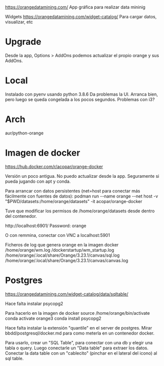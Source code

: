 https://orangedatamining.com/
App gráfica para realizar data mininig

Widgets https://orangedatamining.com/widget-catalog/
Para cargar datos, visualizar, etc

# Upgrade
Desde la app, Options > AddOns podemos actualizar el propio orange y sus AddOns.

# Local
Instalado con pyenv usando python 3.8.6
Da problemas la UI.
Arranca bien, pero luego se queda congelada a los pocos segundos.
Problemas con i3?

# Arch
aur/python-orange

# Imagen de docker
https://hub.docker.com/r/acopar/orange-docker

Versión un poco antigua. No puedo actualizar desde la app.
Seguramente si pueda jugando con apt y conda.

Para arrancar con datos persistentes (net=host para conectar más fácilmente con fuentes de datos):
podman run --name orange --net host -v "$PWD/datasets:/home/orange/datasets" -it acopar/orange-docker

Tuve que modificar los permisos de /home/orange/datasets desde dentro del contenedor.

http://localhost:6901/
Password: orange

O con remmina, conectar con VNC a localhost:5901


Ficheros de log que genera orange en la imagen docker
/home/orange/wm.log
/dockerstartup/wm_startup.log
/home/orange/.local/share/Orange/3.23.1/canvas/sql.log
/home/orange/.local/share/Orange/3.23.1/canvas/canvas.log



# Postgres
https://orangedatamining.com/widget-catalog/data/sqltable/

Hace falta instalar psycopg2

Para hacerlo en la imagen de docker
source /home/orange/bin/activate
conda activate orange3
conda install psycopg2

Hace falta instalar la extensión "quantile" en el server de postgres.
Mirar bbdd/postgresql/docker.md para como meterla en un contenedor docker.


Para usarlo, crear un "SQL Table", para conectar con una db y elegir una tabla o query.
Luego conectarle un "Data table" para extraer los datos.
Conectar la data table con un "cablecito" (pinchar en el lateral del icono) al sql table.
